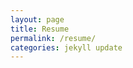 ```yaml
---
layout: page
title: Resume 
permalink: /resume/
categories: jekyll update
---
```


<object height="900" width="100%" data="/resume/main.pdf" type='application/pdf'></object>


